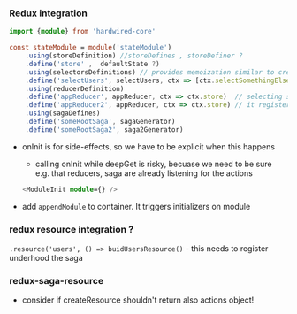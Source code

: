 ### Redux integration

```typescript
import {module} from 'hardwired-core'

const stateModule = module('stateModule')
    .using(storeDefinition) //storeDefines , storeDefiner ?
    .define('store' ,  defaultState ?)
    .using(selectorsDefinitions) // provides memoization similar to createSelector
    .define('selectUsers', selectUsers, ctx => [ctx.selectSomethingElse])
    .using(reducerDefinition)
    .define('appReducer', appReducer, ctx => ctx.store)  // selecting state for types checking
    .define('appReducer2', appReducer, ctx => ctx.store) // it register appReducer2 in store on first get from this module
    .using(sagaDefines)
    .define('someRootSaga', sagaGenerator)
    .define('someRootSaga2', saga2Generator)
```

- onInit is for side-effects, so we have to be explicit when this happens

  - calling onInit while deepGet is risky, becuase we need to be sure e.g. that reducers, saga are already listening for the actions

  ```typescript jsx
  <ModuleInit module={} />
  ```

- add `appendModule` to container. It triggers initializers on module

### redux resource integration ?

`.resource('users', () => buidUsersResource()` - this needs to register underhood the saga

### redux-saga-resource
- consider if createResource shouldn't return also actions object!
